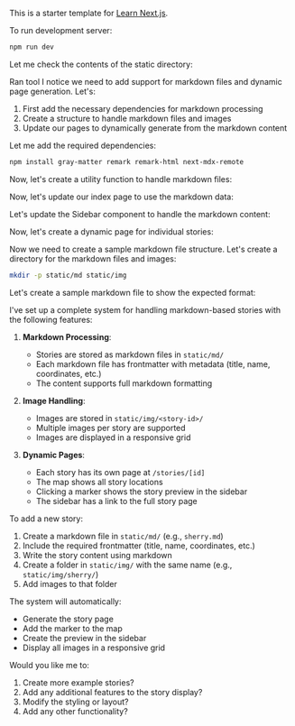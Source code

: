 This is a starter template for [Learn Next.js](https://nextjs.org/learn).

To run development server:
```bash
npm run dev
```




Let me check the contents of the static directory:

Ran tool
I notice we need to add support for markdown files and dynamic page generation. Let's:

1. First add the necessary dependencies for markdown processing
2. Create a structure to handle markdown files and images
3. Update our pages to dynamically generate from the markdown content

Let me add the required dependencies:

```bash
npm install gray-matter remark remark-html next-mdx-remote
```
Now, let's create a utility function to handle markdown files:


Now, let's update our index page to use the markdown data:


Let's update the Sidebar component to handle the markdown content:


Now, let's create a dynamic page for individual stories:


Now we need to create a sample markdown file structure. Let's create a directory for the markdown files and images:

```bash
mkdir -p static/md static/img
```
Let's create a sample markdown file to show the expected format:


I've set up a complete system for handling markdown-based stories with the following features:

1. **Markdown Processing**:
   - Stories are stored as markdown files in `static/md/`
   - Each markdown file has frontmatter with metadata (title, name, coordinates, etc.)
   - The content supports full markdown formatting

2. **Image Handling**:
   - Images are stored in `static/img/<story-id>/`
   - Multiple images per story are supported
   - Images are displayed in a responsive grid

3. **Dynamic Pages**:
   - Each story has its own page at `/stories/[id]`
   - The map shows all story locations
   - Clicking a marker shows the story preview in the sidebar
   - The sidebar has a link to the full story page

To add a new story:

1. Create a markdown file in `static/md/` (e.g., `sherry.md`)
2. Include the required frontmatter (title, name, coordinates, etc.)
3. Write the story content using markdown
4. Create a folder in `static/img/` with the same name (e.g., `static/img/sherry/`)
5. Add images to that folder

The system will automatically:
- Generate the story page
- Add the marker to the map
- Create the preview in the sidebar
- Display all images in a responsive grid

Would you like me to:
1. Create more example stories?
2. Add any additional features to the story display?
3. Modify the styling or layout?
4. Add any other functionality?
